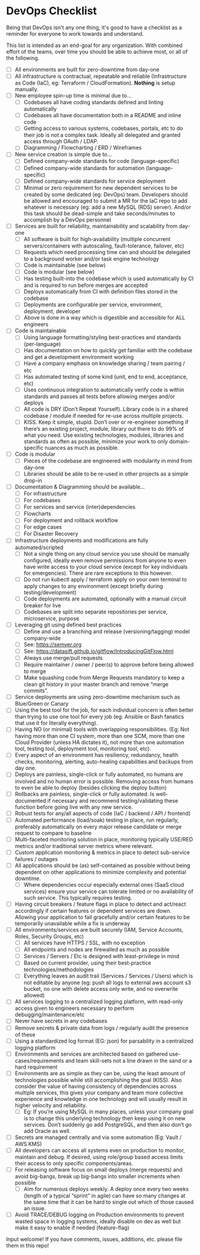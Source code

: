 # DevOps Checklist
Being that DevOps isn't any one thing, it's good to have a checklist as a reminder for everyone to work towards and understand.

This list is intended as an end-goal for any organization.  With combined effort of the teams, over time you should be able to achieve most, or all of the following.

- [ ] All environments are built for zero-downtime from day-one
- [ ] All infrastructure is contractual, repeatable and reliable (Infrastructure as Code (IaC), eg: Terraform / CloudFormation).  **Nothing** is setup manually.
- [ ] New employee spin-up time is minimal due to…
    - [ ] Codebases all have coding standards defined and linting automatically
    - [ ] Codebases all have documentation both in a README and inline code
    - [ ] Getting access to various systems, codebases, portals, etc to do their job is not a complex task.  Ideally all delegated and granted access through OAuth / LDAP.
    - [ ] Diagramming / Flowcharting / ERD / Wireframes
- [ ] New service creation is simple due to…
    - [ ] Defined company-wide standards for code (language-specific)
    - [ ] Defined company-wide standards for automation (language-specific)
    - [ ] Defined company-wide standards for service deployment
    - [ ] Minimal or zero requirement for new dependent services to be created by some dedicated (eg: DevOps) team.  Developers should be allowed and encouraged to submit a MR for the IaC repo to add whatever is necessary (eg: add a new MySQL (RDS) server).  And/or this task should be dead-simple and take seconds/minutes to accomplish by a DevOps personnel
- [ ] Services are built for reliability, maintainability and scalability from day-one
    - [ ] All software is built for high-availability (multiple concurrent servers/containers with autoscaling, fault-tolerance, failover, etc)
    - [ ] Requests which need processing time can and should be delegated to a background worker and/or task engine technology
    - [ ] Code is maintainable (see below)
    - [ ] Code is modular (see below)
    - [ ] Has testing built-into the codebase which is used automatically by CI and is required to run before merges are accepted
    - [ ] Deploys automatically from CI with definition files stored in the codebase
    - [ ] Deployments are configurable per service, environment, deployment, developer
    - [ ] Above is done in a way which is digestible and accessible for ALL engineers
- [ ] Code is maintainable
    - [ ] Using language formatting/styling best-practices and standards (per-language)
    - [ ] Has documentation on how to quickly get familiar with the codebase and get a development environment working
    - [ ] Have a company emphasis on knowledge sharing / team pairing / etc
    - [ ] Has automated testing of some kind (unit, end to end, acceptance, etc)
    - [ ] Uses continuous integration to automatically verify code is within standards and passes all tests before allowing merges and/or deploys
    - [ ] All code is DRY (Don’t Repeat Yourself).  Library code is in a shared codebase / module if needed for re-use across multiple projects.
    - [ ] KISS.  Keep it simple, stupid.  Don’t over or re-engineer something if there’s an existing project, module, library out there to do 99% of what you need.  Use existing technologies, modules, libraries and standards as often as possible, minimize your work to only domain-specific nuances as much as possible.
- [ ] Code is modular
    - [ ] Pieces of the codebase are engineered with modularity in mind from day-one
    - [ ] Libraries should be able to be re-used in other projects as a simple drop-in
- [ ] Documentation & Diagramming should be available…
    - [ ] For infrastructure
    - [ ] For codebases
    - [ ] For services and service (inter)dependencies
    - [ ] Flowcharts
    - [ ] For deployment and rollback workflow
    - [ ] For edge cases
    - [ ] For Disaster Recovery
- [ ] Infrastructure deployments and modifications are fully automated/scripted
    - [ ] Not a single thing on any cloud service you use should be manually configured, ideally even remove permissions from anyone to even have write access to your cloud service (except for key individuals for emergencies).  There are rare exceptions to this however.
    - [ ] Do not run kubectl apply / terraform apply on your own terminal to apply changes to any environment (except briefly during testing/development)
    - [ ] Code deployments are automated, optionally with a manual circuit breaker for live
    - [ ] Codebases are split into separate repositories per service, microservice, purpose
- [ ] Leveraging git using defined best practices
    - [ ] Define and use a branching and release (versioning/tagging) model company-wide
    - [ ] See: https://semver.org
    - [ ] See: https://datasift.github.io/gitflow/IntroducingGitFlow.html
    - [ ] Always use merge/pull requests
    - [ ] Require maintainer / owner / peer(s) to approve before being allowed to merge
    - [ ] Make squashing code from Merge Requests mandatory to keep a clean git history in your master branch and remove “merge commits”.
- [ ] Service deployments are using zero-downtime mechanism such as Blue/Green or Canary
- [ ] Using the best tool for the job, for each individual concern is often better than trying to use one tool for every job (eg: Ansible or Bash fanatics that use it for literally everything).
- [ ] Having NO (or minimal) tools with overlapping responsibilities. (Eg: Not having more than one CI system, more than one SCM, more than one Cloud Provider (unless HA dictates it), not more than one automation tool, testing tool, deployment tool, monitoring tool, etc).
- [ ] Every aspect of an environment has resiliency, redundancy, health checks, monitoring, alerting, auto-healing capabilities and backups from day one.
- [ ] Deploys are painless, single-click or fully automated, no humans are involved and no human error is possible.  Removing access from humans to even be able to deploy (besides clicking the deploy button)
- [ ] Rollbacks are painless, single-click or fully automated.  Is well-documented if necessary and recommend testing/validating these function before going live with any new service.
- [ ] Robust tests for any/all aspects of code (IaC / backend / API / frontend)
- [ ] Automated performance (load/soak) testing in place, run regularly, preferably automatically on every major release candidate or merge request to compare to baseline
- [ ] Multi-faceted monitoring solution in place, monitoring typically USE/RED metrics and/or traditional server metrics where relevant.
- [ ] Custom application monitoring & metrics in place to detect sub-service failures / outages
- [ ] All applications should be (as) self-contained as possible without being dependent on other applications to minimize complexity and potential downtime.
    - [ ] Where dependencies occur especially external ones (SaaS cloud services) ensure your service can tolerate limited or no availability of such service.  This typically requires testing.
- [ ] Having circuit breakers / feature flags in place to detect and act/react accordingly if certain features or dependent services are down.  Allowing your application to fail gracefully and/or certain features to be temporarily unavailable while a fix is underway
- [ ] All environments/services are built securely (IAM, Service Accounts, Roles, Security Groups, etc)
    - [ ] All services have HTTPS / SSL, with no exception
    - [ ] All endpoints and nodes are firewalled as much as possible
    - [ ] Services / Servers / Etc is designed with least-privilege in mind
    - [ ] Based on current provider, using their best-practice technologies/methodologies
    - [ ] Everything leaves an audit trail (Services / Services / Users) which is not editable by anyone (eg: push all logs to external aws account s3 bucket, no one with delete access only write, and no overwrite allowed)
- [ ] All services logging to a centralized logging platform, with read-only access given to engineers necessary to perform debugging/maintenance/etc
- [ ] Never have secrets in any codebases
- [ ] Remove secrets & private data from logs / regularly audit the presence of these
- [ ] Using a standardized log format (EG: json) for parsability in a centralized logging platform
- [ ] Environments and services are architected based on gathered use-cases/requirements and team skill-sets not a line drawn in the sand or a hard requirement
- [ ] Environments are as simple as they can be, using the least amount of technologies possible while still accomplishing the goal (KISS).  Also consider the value of having consistency of dependencies across multiple services, this gives your company and team more collective experience and knowledge in one technology and will usually result in higher velocity and reliability.
    - [ ] Eg: If you’re using MySQL in many places, unless your company goal is to change this underlying technology then keep using it on new services.  Don’t suddenly go add PostgreSQL, and then also don’t go add Oracle as well.
- [ ] Secrets are managed centrally and via some automation (Eg: Vault / AWS KMS)
- [ ] All developers can access all systems even on production to monitor, maintain and debug.  If desired, using role/group based access limits their access to only specific components/areas.
- [ ] For releasing software focus on small deploys (merge requests) and avoid big-bangs, break up big-bangs into smaller increments when possible
    - [ ] Aim for numerous deploys weekly.  A deploy once every two weeks (length of a typical “sprint” in agile) can have so many changes at the same time that it can be hard to single out which of those caused an issue.
- [ ] Avoid TRACE/DEBUG logging on Production environments to prevent wasted space in logging systems, ideally disable on dev as well but make it easy to enable if needed (feature-flag)

Input welcome!  If you have comments, issues, additions, etc. please file them in this repo!
